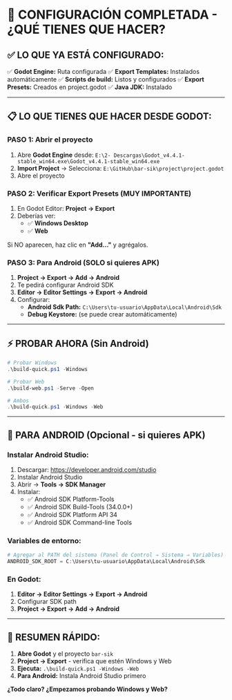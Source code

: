 # 🎯 CONFIGURACIÓN COMPLETADA - ¿QUÉ TIENES QUE HACER?

## ✅ **LO QUE YA ESTÁ CONFIGURADO:**

✅ **Godot Engine:** Ruta configurada
✅ **Export Templates:** Instalados automáticamente
✅ **Scripts de build:** Listos y configurados
✅ **Export Presets:** Creados en project.godot
✅ **Java JDK:** Instalado

---

## 📋 **LO QUE TIENES QUE HACER DESDE GODOT:**

### **PASO 1: Abrir el proyecto**
1. Abre **Godot Engine** desde: `E:\2- Descargas\Godot_v4.4.1-stable_win64.exe\Godot_v4.4.1-stable_win64.exe`
2. **Import Project** → Selecciona: `E:\GitHub\bar-sik\project\project.godot`
3. Abre el proyecto

### **PASO 2: Verificar Export Presets (MUY IMPORTANTE)**
1. En Godot Editor: **Project → Export**
2. Deberías ver:
   - ✅ **Windows Desktop**
   - ✅ **Web**

Si NO aparecen, haz clic en **"Add..."** y agrégalos.

### **PASO 3: Para Android (SOLO si quieres APK)**
1. **Project → Export → Add → Android**
2. Te pedirá configurar Android SDK
3. **Editor → Editor Settings → Export → Android**
4. Configurar:
   - **Android Sdk Path:** `C:\Users\tu-usuario\AppData\Local\Android\Sdk`
   - **Debug Keystore:** (se puede crear automáticamente)

---

## ⚡ **PROBAR AHORA (Sin Android)**

```powershell
# Probar Windows
.\build-quick.ps1 -Windows

# Probar Web
.\build-web.ps1 -Serve -Open

# Ambos
.\build-quick.ps1 -Windows -Web
```

---

## 🤖 **PARA ANDROID (Opcional - si quieres APK)**

### **Instalar Android Studio:**
1. Descargar: https://developer.android.com/studio
2. Instalar Android Studio
3. Abrir → **Tools → SDK Manager**
4. Instalar:
   - ✅ Android SDK Platform-Tools
   - ✅ Android SDK Build-Tools (34.0.0+)
   - ✅ Android SDK Platform API 34
   - ✅ Android SDK Command-line Tools

### **Variables de entorno:**
```powershell
# Agregar al PATH del sistema (Panel de Control → Sistema → Variables)
ANDROID_SDK_ROOT = C:\Users\tu-usuario\AppData\Local\Android\Sdk
```

### **En Godot:**
1. **Editor → Editor Settings → Export → Android**
2. Configurar SDK path
3. **Project → Export → Add → Android**

---

## 🎯 **RESUMEN RÁPIDO:**

1. **Abre Godot** y el proyecto `bar-sik`
2. **Project → Export** - verifica que estén Windows y Web
3. **Ejecuta:** `.\build-quick.ps1 -Windows -Web`
4. **Para Android:** Instala Android Studio primero

**¿Todo claro? ¿Empezamos probando Windows y Web?**
